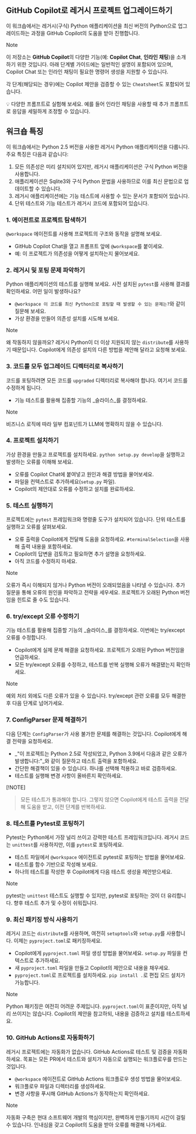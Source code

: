 ## GitHub Copilot로 레거시 프로젝트 업그레이드하기

이 워크숍에서는 레거시(구식) Python 애플리케이션을 최신 버전의 Python으로 업그레이드하는 과정을 GitHub Copilot의 도움을 받아 진행합니다.

> [!NOTE]
> 이 저장소는 **GitHub Copilot**의 다양한 기능(예: **Copilot Chat**, **인라인 채팅**)을 소개하기 위한 것입니다. 아래 단계별 가이드에는 일반적인 설명이 포함되어 있으며, Copilot Chat 또는 인라인 채팅이 필요한 명령어 생성을 지원할 수 있습니다.
>
> 각 단계(해당되는 경우)에는 Copilot 제안을 검증할 수 있는 `Cheatsheet`도 포함되어 있습니다.
>
> 💡 다양한 프롬프트로 실험해 보세요. 예를 들어 인라인 채팅을 사용할 때 추가 프롬프트로 응답을 세밀하게 조정할 수 있습니다.

## 워크숍 특징

이 워크숍에서는 Python 2.5 버전을 사용한 레거시 Python 애플리케이션을 다룹니다. 주요 특징은 다음과 같습니다:

1. 모든 의존성은 미리 설치되어 있지만, 레거시 애플리케이션은 구식 Python 버전을 사용합니다.
2. 애플리케이션은 Sqlite3와 구식 Python 문법을 사용하므로 이를 최신 문법으로 업데이트할 수 있습니다.
3. 레거시 애플리케이션에는 기능 테스트에 사용할 수 있는 문서가 포함되어 있습니다.
4. 단위 테스트와 기능 테스트가 레거시 코드에 포함되어 있습니다.


### 1. 에이전트로 프로젝트 탐색하기

`@workspace` 에이전트를 사용해 프로젝트의 구조와 동작을 설명해 보세요.

- GitHub Copilot Chat을 열고 프롬프트 앞에 `@workspace`를 붙이세요.
- 예: 이 프로젝트가 의존성을 어떻게 설치하는지 물어보세요.

### 2. 레거시 및 포팅 문제 파악하기

Python 애플리케이션의 테스트를 실행해 보세요. 사전 설치된 `pytest`를 사용해 결과를 확인하세요. 어떤 일이 발생하나요?

- `@workspace 이 코드를 최신 Python으로 포팅할 때 발생할 수 있는 문제는?`와 같이 질문해 보세요.
- 가상 환경을 만들어 의존성 설치를 시도해 보세요.

> [!NOTE]
> 왜 작동하지 않을까요? 레거시 Python이 더 이상 지원되지 않는 `distribute`를 사용하기 때문입니다.
> Copilot에게 의존성 설치의 다른 방법을 제안해 달라고 요청해 보세요.


### 3. 코드를 모두 업그레이드 디렉터리로 복사하기

코드를 포팅하려면 모든 코드를 `upgraded` 디렉터리로 복사해야 합니다. 여기서 코드를 수정하게 됩니다.

- 기능 테스트를 활용해 집중할 기능의 _슬라이스_를 결정하세요.

> [!NOTE]
> 비즈니스 로직에 따라 일부 컴포넌트가 LLM에 명확하지 않을 수 있습니다.


### 4. 프로젝트 설치하기

가상 환경을 만들고 프로젝트를 설치하세요. `python setup.py develop`을 실행하고 발생하는 오류를 이해해 보세요.

- 오류를 Copilot Chat에 붙여넣고 원인과 해결 방법을 물어보세요.
- 파일을 컨텍스트로 추가하세요(`setup.py` 파일).
- Copilot의 제안대로 오류를 수정하고 설치를 완료하세요.


### 5. 테스트 실행하기

프로젝트에는 `pytest` 프레임워크와 명령줄 도구가 설치되어 있습니다. 단위 테스트를 실행하고 오류를 살펴보세요.

- 오류 출력을 Copilot에게 전달해 도움을 요청하세요. `#terminalSelection`을 사용해 출력 내용을 포함하세요.
- Copilot의 답변을 검토하고 필요하면 추가 설명을 요청하세요.
- 아직 코드를 수정하지 마세요.

> [!NOTE]
> 오류가 즉시 이해되지 않거나 Python 버전이 오래되었음을 나타낼 수 있습니다. 추가 질문을 통해 오류의 원인을 파악하고 전략을 세우세요. 프로젝트가 오래된 Python 버전임을 힌트로 줄 수도 있습니다.

### 6. try/except 오류 수정하기

기능 테스트를 활용해 집중할 기능의 _슬라이스_를 결정하세요. 이번에는 try/except 오류를 수정합니다.

- Copilot에게 실제 문제 해결을 요청하세요. 프로젝트가 오래된 Python 버전임을 언급하세요.
- 모든 try/except 오류를 수정하고, 테스트를 반복 실행해 오류가 해결됐는지 확인하세요.

> [!NOTE]
> 예외 처리 외에도 다른 오류가 있을 수 있습니다. try/except 관련 오류를 모두 해결한 후 다음 단계로 넘어가세요.


### 7. ConfigParser 문제 해결하기

다음 단계는 `ConfigParser`가 사용 불가한 문제를 해결하는 것입니다. Copilot에게 해결 전략을 요청하세요.

- _"이 프로젝트는 Python 2.5로 작성되었고, Python 3.9에서 다음과 같은 오류가 발생합니다:"_와 같이 질문하고 테스트 출력을 포함하세요.
- 간단한 해결책이 있을 수 있습니다. 하나를 선택해 적용하고 바로 검증하세요.
- 테스트를 실행해 변경 사항이 올바른지 확인하세요.

[!NOTE]
> 모든 테스트가 통과해야 합니다. 그렇지 않으면 Copilot에게 테스트 출력을 전달해 도움을 받고, 이전 단계를 반복하세요.


### 8. 테스트를 Pytest로 포팅하기

Pytest는 Python에서 가장 널리 쓰이고 강력한 테스트 프레임워크입니다. 레거시 코드는 `unittest`를 사용하지만, 이를 `pytest`로 포팅하세요.

- 테스트 파일에서 `@workspace` 에이전트로 pytest로 포팅하는 방법을 물어보세요.
- 테스트를 함수 기반으로 작성해 보세요.
- 하나의 테스트를 작성한 후 Copilot에게 다음 테스트 생성을 제안받으세요.

> [!NOTE]
> pytest는 `unittest` 테스트도 실행할 수 있지만, pytest로 포팅하는 것이 더 유리합니다. 향후 테스트 추가 및 수정이 쉬워집니다.

### 9. 최신 패키징 방식 사용하기

레거시 코드는 `distribute`를 사용하며, 여전히 `setuptools`와 `setup.py`를 사용합니다. 이제는 `pyproject.toml`로 패키징하세요.

- Copilot에게 `pyproject.toml` 파일 생성 방법을 물어보세요. `setup.py` 파일을 컨텍스트로 추가하세요.
- 새 `pyproject.toml` 파일을 만들고 Copilot의 제안으로 내용을 채우세요.
- `pyproject.toml`로 프로젝트를 설치하세요. `pip install .`로 편집 모드 설치가 가능합니다.

> [!NOTE]
> Python 패키징은 여전히 어려운 주제입니다. `pyproject.toml`이 표준이지만, 아직 널리 쓰이지는 않습니다. Copilot의 제안을 참고하되, 내용을 검증하고 설치를 테스트하세요.

### 10. GitHub Actions로 자동화하기

레거시 프로젝트에는 자동화가 없습니다. GitHub Actions로 테스트 및 검증을 자동화하세요. 목표는 모든 PR에서 테스트와 설치가 자동으로 실행되는 워크플로우를 만드는 것입니다.

- `@workspace` 에이전트로 GitHub Actions 워크플로우 생성 방법을 물어보세요.
- 워크플로우 파일과 디렉터리를 생성하세요.
- 변경 사항을 푸시해 GitHub Actions가 동작하는지 확인하세요.

> [!NOTE]
> 자동화 구축은 현대 소프트웨어 개발의 핵심이지만, 완벽하게 만들기까지 시간이 걸릴 수 있습니다.
> 인내심을 갖고 Copilot의 도움을 받아 오류를 해결해 나가세요.
